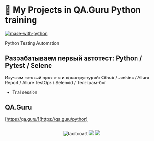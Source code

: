 # 🤖 My Projects in QA.Guru Python training

[![made-with-python](https://img.shields.io/badge/Made%20with-Python-1f425f.svg)](https://www.python.org/)

Python Testing Automation

## Разрабатываем первый автотест: Python / Pytest / Selene
Изучаем готовый проект с инфраструктурой: Github / Jenkins / Allure Report / Allure TestOps / Selenoid / Телеграм-бот
- [Trial session]()


## QA.Guru
[https://qa.guru/](https://qa.guru/python)

##
<p align="center">
  <img src="https://komarev.com/ghpvc/?username=tacitcoast" alt="tacitcoast" />
    <a href="https://github.com/tacitcoast/"><img src="https://img.shields.io/github/followers/tacitcoast?style=flat-square?color=%234CC61E&label=GitHub%20Followers%20"/></a>
  <a href="https://github.com/tacitcoast/"><img src="https://img.shields.io/github/last-commit/tacitcoast/tacitcoast?style=flat-square?color=red&label=Last%20Updated%20"/></a>
</p>
